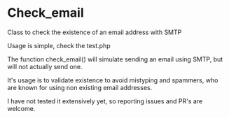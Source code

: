 Check_email
===========

Class to check the existence of an email address with SMTP

Usage is simple, check the test.php

The function check_email() will simulate sending an email using SMTP, but will not actually send one.

It's usage is to validate existence to avoid mistyping and spammers, who are known for using non existing email addresses.

I have not tested it extensively yet, so reporting issues and PR's are welcome.
